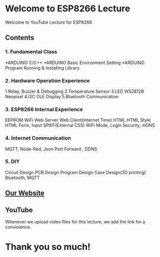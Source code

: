 ﻿# Welcome to ESP8266 Lecture

Welcome to YouTube Lecture for ESP8266 

## Contents
### 1. Fundamental Class
*ARDUINO C/C++ 
*ARDUINO Basic Environment Setting
*ARDUINO Program Running & Installing Library
### 2. Hardware Operation Experience
1.Relay, Buzzer & Debugging
2.Temperature Sensor
3.LED WS2812B Neopixel
4.I2C  OLE Display
5.Bluetooth Communication
### 3. ESP8266 Internal Experience
EEPROM
WiFi
Web Server
Web Client(Internet Time)
HTML
HTML Style
HTML Form, Input
SPIFF(External CSS)
WiFi Mode, Login Security, mDNS 
### 4. Internet Communication
MQTT, Node-Red, Json
Port Forward , DDNS
### 5. DIY 
Circuit Design
PCB  Design
Program Design
Case Design(3D printing)
Bluetooth, MQTT  

## [Our Website](https://GoGoCom.github.io/)


## YouTube

Whenever we upload video files for this lecture, we add the link for a convinience.

# Thank you so much!

